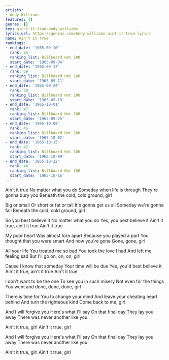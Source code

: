 ```yaml
---
artists:
- Andy Williams
features: []
genres: []
key: ain-t-it-true-andy-williams
lyrics_url: https://genius.com/Andy-williams-aint-it-true-lyrics
name: Ain't It True
rankings:
- end_date: '1965-09-10'
  rank: 85
  ranking_list: Billboard Hot 100
  start_date: '1965-09-04'
- end_date: '1965-09-17'
  rank: 69
  ranking_list: Billboard Hot 100
  start_date: '1965-09-11'
- end_date: '1965-09-24'
  rank: 58
  ranking_list: Billboard Hot 100
  start_date: '1965-09-18'
- end_date: '1965-10-01'
  rank: 47
  ranking_list: Billboard Hot 100
  start_date: '1965-09-25'
- end_date: '1965-10-08'
  rank: 45
  ranking_list: Billboard Hot 100
  start_date: '1965-10-02'
- end_date: '1965-10-15'
  rank: 42
  ranking_list: Billboard Hot 100
  start_date: '1965-10-09'
- end_date: '1965-10-22'
  rank: 40
  ranking_list: Billboard Hot 100
  start_date: '1965-10-16'
---
```

Ain't it true
No matter what you do
Someday when life is through
They're gonna bury you
Beneath the cold, cold ground, girl

Big or small
Or short or fat or tall
It's gonna get us all
Someday we're gonna fall
Beneath the cold, cold ground, girl

So you best believe it
No matter what you do
Yes, you best believe it
Ain't it true, ain't it true
Ain't it true

My poor heart
Was almost torn apart
Because you played a part
You thought that you were smart
And now you're gone
Gone, gone, girl

All your life
You treated me so bad
You took the love I had
And left me feeling sad
But I'll go on, on, on, girl

Cause I know that someday
Your time will be due
Yes, you'd best believe it
Ain't it true, ain't it true
Ain't it true

I don't want to be the one
To see you in such misery
Not even for the things
You went and done, done, done, girl

There is time for
You to change your mind
And leave your cheating heart behind
And turn the righteous kind
Come back to me, girl

And I will forgive you
Here's what I'll say
On that final day
They lay you away
There was never another like you

Ain't it true, girl
Ain't it true, girl

And I will forgive you
Here's what I'll say
On that final day
They lay you away
There was never another like you

Ain't it true, girl
Ain't it true, girl
